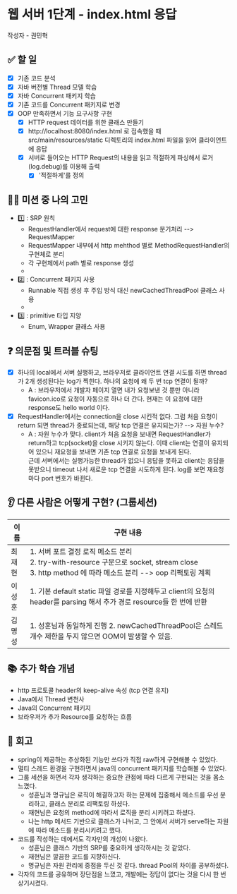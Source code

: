 # 웹 서버 1단계 - index.html 응답

작성자 - 권민혁

## ✅ 할 일
- [x] 기존 코드 분석
- [x] 자바 버전별 Thread 모델 학습
- [x] 자바 Concurrent 패키지 학습
- [x] 기존 코드를 Concurrent 패키지로 변경
- [x] OOP 만족하면서 기능 요구사항 구현
  - [x] HTTP request 데이터를 위한 클래스 만들기
  - [x] http://localhost:8080/index.html 로 접속했을 때 src/main/resources/static 디렉토리의 index.html 파일을 읽어 클라이언트에 응답
  - [x] 서버로 들어오는 HTTP Request의 내용을 읽고 적절하게 파싱해서 로거(log.debug)를 이용해 출력
      - [x] '적절하게'를 정의

## 👨‍💻 미션 중 나의 고민
- 1️⃣ : SRP 원칙
  - RequestHandler에서 request에 대한 response 분기처리 --> RequestMapper
  - RequestMapper 내부에서 http mehthod 별로 MethodRequestHandler의 구현체로 분리
  - 각 구현체에서 path 별로 response 생성
  - 
- 2️⃣ : Concurrent 패키지 사용
  - Runnable 직접 생성 후 주입 방식 대신 newCachedThreadPool 클래스 사용
  - 
- 3️⃣ : primitive 타입 지양
  - Enum, Wrapper 클래스 사용

## ❓ 의문점 및 트러블 슈팅

- [x] 하나의 local에서 서버 실행하고, 브라우저로 클라이언트 연결 시도를 하면 thread가 2개 생성된다는 log가 찍힌다. 하나의 요청에 왜 두 번 tcp 연결이 될까?
    - A : 브라우저에서 개발자 페이지 열면 내가 요청보낸 것 뿐만 아니라 favicon.ico로 요청이 자동으로 하나 더 간다. 현재는 이 요청에 대한 response도 hello world 이다.
- [x] RequestHandler에서는 connection을 close 시킨적 없다. 그럼 처음 요청이 return 되면 thread가 종료되는데, 해당 tcp 연결은 유지되는가? --> 자원 누수?
    - A : 자원 누수가 맞다. client가 처음 요청을 보내면 RequestHandler가 return하고 tcp(socket)을 close 시키지 않는다. 이때 client는 연결이 유지되어 있으니 재요청을 보내면 기존 tcp 연결로 요청을 보내게 된다. </br>
      근데 서버에서는 실행가능한 thread가 없으니 응답을 못하고 client는 응답을 못받으니 timeout 나서 새로운 tcp 연결을 시도하게 된다. log를 보면 재요청마다 port 번호가 바뀐다.

## 👂 다른 사람은 어떻게 구현? (그룹세션)

| 이름  | 구현 내용                                                                                                                       |
|-----|-----------------------------------------------------------------------------------------------------------------------------|
| 최재현 | 1. 서버 포트 결정 로직 메소드 분리 </br> 2. try-with-resource 구문으로 socket, stream close </br> 3. http method 에 따라 메소드 분리 --> oop 리팩토링 계획 |
| 이성훈 | 1. 기본 default static 파일 경로를 지정해두고 client의 요청의 header를 parsing 해서 추가 경로 resource들 한 번에 반환                                    |
| 김명성 | 1. 성훈님과 동일하게 진행 2. newCachedThreadPool은 스레드 개수 제한을 두지 않으면 OOM이 발생할 수 있음.                                                    |

## 📚 추가 학습 개념
- http 프로토콜 header의 keep-alive 속성 (tcp 연결 유지)
- Java에서 Thread 변천사
- Java의 Concurrent 패키지
- 브라우저가 추가 Resource를 요청하는 흐름

## 🧐 회고
- spring이 제공하는 추상화된 기능만 쓰다가 직접 raw하게 구현해볼 수 있었다. 
- 멀티 스레드 환경을 구현하면서 java의 concurrent 패키지를 학습해볼 수 있었다. 
- 그룹 세션을 하면서 각자 생각하는 중요한 관점에 따라 다르게 구현되는 것을 몸소 느꼈다. 
  - 성훈님과 명규님은 로직이 해결하고자 하는 문제에 집중해서 메소드를 우선 분리하고, 클래스 분리로 리팩토링 하셨다. 
  - 재현님은 요청의 method에 따라서 로직을 분리 시키려고 하셨다.
  - 나는 http 메서드 기반으로 클래스가 나뉘고, 그 안에서 서버가 serve하는 자원에 따라 메소드를 분리시키려고 했다.
- 코드를 작성하는 데에서도 각자만의 개성이 나왔다. 
  - 성훈님은 클래스 기반의 SRP를 중요하게 생각하시는 것 같았다. 
  - 재현님은 깔끔한 코드를 지향하신다. 
  - 명규님은 자원 관리에 중점을 두신 것 같다. thread Pool의 차이를 공부하셨다.
- 각자의 코드를 공유하며 장단점을 느꼈고, 개발에는 정답이 없다는 것을 다시 한 번 상기시켰다. 

